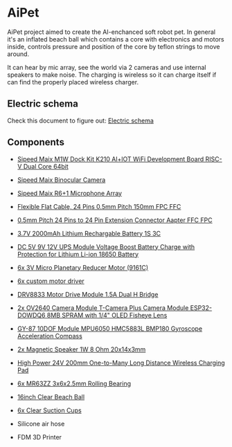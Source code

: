 # AiPet

AiPet project aimed to create the AI-enchanced soft robot pet. In general it's an inflated beach
ball which contains a core with electronics and motors inside, controls pressure and position of
the core by teflon strings to move around.

It can hear by mic array, see the world via 2 cameras and use internal speakers to make noise. The
charging is wireless so it can charge itself if can find the properly placed wireless charger.

## Electric schema

Check this document to figure out: [Electric schema](doc/electric_schema.svg)

## Components

* [Sipeed Maix M1W Dock Kit K210 AI+lOT WiFi Development Board RISC-V Dual Core 64bit](https://www.amazon.com/dp/B08HJ8W1WB/)
* [Sipeed Maix Binocular Camera](https://www.amazon.com/dp/B08HH9BYTF/)
* [Sipeed Maix R6+1 Microphone Array](https://www.amazon.com/dp/B08HH799XZ/)
* [Flexible Flat Cable, 24 Pins 0.5mm Pitch 150mm FPC FFC](https://www.amazon.com/dp/B07S191XHZ/)
* [0.5mm Pitch 24 Pins to 24 Pin Extension Connector Aapter FFC FPC](https://www.amazon.com/dp/B07SWR5VP9/)
* [3.7V 2000mAh Lithium Rechargable Battery 1S 3C](https://www.amazon.com/dp/B08T6QS58J/)
* [DC 5V 9V 12V UPS Module Voltage Boost Battery Charge with Protection for Lithium Li-ion 18650 Battery](https://www.amazon.com/dp/B08LZCPVFM/)
* [6x 3V Micro Planetary Reducer Motor (9161C)](https://www.amazon.com/dp/B07N7PY71F)
* [6x custom motor driver](custom/m10_mini_dc_control/)
* [DRV8833 Motor Drive Module 1.5A Dual H Bridge](https://www.amazon.com/dp/B08RMWTDLM/)
* [2x OV2640 Camera Module T-Camera Plus Camera Module ESP32-DOWDQ6 8MB SPRAM with 1/4" OLED Fisheye Lens](https://www.amazon.com/dp/B08FC2FL79/)
* [GY-87 10DOF Module MPU6050 HMC5883L BMP180 Gyroscope Acceleration Compass](https://www.amazon.com/dp/B098JN14XV/)
* [2x Magnetic Speaker 1W 8 Ohm 20x14x3mm](https://www.amazon.com/dp/B0826YMCQ7/)
* [High Power 24V 200mm One-to-Many Long Distance Wireless Charging Pad](https://www.amazon.com/dp/B07QNF6J6Z/)

* [6x MR63ZZ 3x6x2.5mm Rolling Bearing](https://www.amazon.com/dp/B0816CL22H/)
* [16inch Clear Beach Ball](https://www.amazon.com/dp/B0943CCZLQ/)
* [6x Clear Suction Cups](https://www.amazon.com/dp/B07H5QCXR6/)
* Silicone air hose
* FDM 3D Printer
